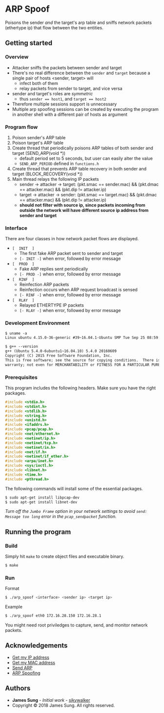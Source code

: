 # ARP Spoof

Poisons the sender *and* the target's arp table and sniffs network packets (ethertype ip) that flow between the two entities.

## Getting started

### Overview

* Attacker sniffs the packets between sender and target
* There's no real difference between the `sender` and `target` because a single pair of hosts <sender, target> will
    * infect both of them
    * relay packets from sender to target, and vice versa
* sender and target's roles are *symmetric*
    * thus `sender == host1`, and `target == host2`
* Therefore multiple sessions support is unnecessary
* Multiple arp spoofing sessions can be created by executing the program in another shell with a different pair of hosts as argument

### Program flow

1. Poison sender's ARP table
2. Poison target's ARP table
3. Create thread that periodically poisons ARP tables of both sender and target (SEND_ARP(void *))
    * default period set to 5 seconds, but user can easily alter the value
    * `SEND_ARP_PERIOD` defined in `functions.h`
4. Create thread that prevents ARP table recovery in both sender and target (BLOCK_RECOVERY(void *))
5. Main thread relays the following IP packets
    * sender -> attacker -> target: (pkt.smac == sender.mac) && (pkt.dmac == attacker.mac) && (pkt.dip != attacker.ip)
    * target -> attacker -> sender: (pkt.smac == target.mac) && (pkt.dmac == attacker.mac) && (pkt.dip != attacker.ip)
    * **should not filter with source ip, since packets incoming from outside the network will have different source ip address from sender and target**

### Interface

There are four classes in how network packet flows are displayed.

* `[  INIT  ]`
    * The first fake ARP packet sent to sender and target
    * `[- INIT -]` when error, followed by error message
* `[  PROD  ]`
    * Fake ARP replies sent periodically
    * `[- PROD -]` when error, followed by error message
* `[  RINF  ]`
    * Reinfection ARP packets
    * Reinfection occurs when ARP request broadcast is sensed
    * `[- RINF -]` when error, followed by error message
* `[  RLAY  ]`
    * Relayed ETHERTYPE IP packets
    * `[- RLAY -]` when error, followed by error message

### Development Environment

```txt
$ uname -a
Linux ubuntu 4.15.0-36-generic #39~16.04.1-Ubuntu SMP Tue Sep 25 08:59:23 UTC 2018 x86_64 x86_64 x86_64 GNU/Linux

$ g++ --version
g++ (Ubuntu 5.4.0-6ubuntu1~16.04.10) 5.4.0 20160609
Copyright (C) 2015 Free Software Foundation, Inc.
This is free software; see the source for copying conditions.  There is NO
warranty; not even for MERCHANTABILITY or FITNESS FOR A PARTICULAR PURPOSE.
```

### Prerequisites

This program includes the following headers. Make sure you have the right packages.

```c
#include <stdio.h>
#include <stdint.h>
#include <stdlib.h>
#include <string.h>
#include <unistd.h>
#include <ifaddrs.h>
#include <pcap/pcap.h>
#include <net/ethernet.h>
#include <netinet/ip.h>
#include <netinet/tcp.h>
#include <netinet/in.h>
#include <net/if.h>
#include <netinet/if_ether.h>
#include <arpa/inet.h>
#include <sys/ioctl.h>
#include <libnet.h>
#include <time.h>
#include <pthread.h>
```

The following commands will install some of the essential packages.

```bash
$ sudo apt-get install libpcap-dev
$ sudo apt-get install libnet-dev
```

*Turn off the `Jumbo Frame` option in your network settings to avoid `send: Message too long` error in the `pcap_sendpacket` function.*

## Running the program

### Build

Simply hit `make` to create object files and executable binary.

```bash
$ make
```

### Run

Format

```bash
$ ./arp_spoof <interface> <sender ip> <target ip>
```

Example

```bash
$ ./arp_spoof eth0 172.16.28.150 172.16.28.1
```

You might need root priviledges to capture, send, and monitor network packets.

## Acknowledgements

* [Get my IP address](https://www.sanfoundry.com/c-program-get-ip-address/)
* [Get my MAC address](https://stackoverflow.com/questions/1779715/how-to-get-mac-address-of-your-machine-using-a-c-program)
* [Send ARP](https://github.com/sjkywalker/send_arp)
* [ARP Spoofing](https://gitlab.com/gilgil/network/wikis/arp-spoofing/arp-spoofing)

## Authors

* **James Sung** - *Initial work* - [sjkywalker](https://github.com/sjkywalker)
* Copyright © 2018 James Sung. All rights reserved.
